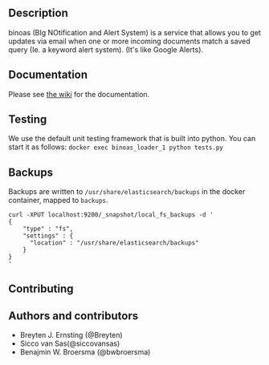 ## Description

binoas (BIg NOtification and Alert System) is a service that allows you to get updates via email when one or more incoming documents match a saved query (Ie. a keyword alert system). (It's like Google Alerts).

## Documentation

Please see [the wiki](https://github.com/openstate/binoas/wiki) for the documentation.

## Testing

We use the default unit testing framework that is built into python. You can start
it as follows: `docker exec binoas_loader_1 python tests.py`

## Backups
Backups are written to `/usr/share/elasticsearch/backups` in the docker container, mapped to `backups`.

```
curl -XPUT localhost:9200/_snapshot/local_fs_backups -d '
{
    "type" : "fs",
    "settings" : {
      "location" : "/usr/share/elasticsearch/backups"
    }
}
'
```

## Contributing

## Authors and contributors

* Breyten J. Ernsting (@Breyten)
* Sicco van Sas(@siccovansas)
* Benajmin W. Broersma (@bwbroersma)
